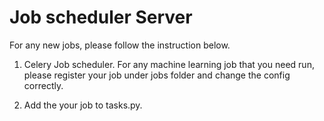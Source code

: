 # Job scheduler Server

For any new jobs, please follow the instruction below.

1. Celery Job scheduler. For any machine learning job that you need run, please register your job under jobs folder and change the config correctly.

2. Add the your job to tasks.py.


